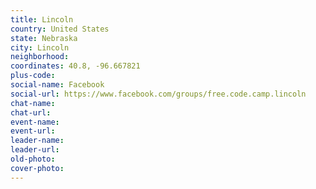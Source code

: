 ```yaml
---
title: Lincoln
country: United States
state: Nebraska
city: Lincoln
neighborhood: 
coordinates: 40.8, -96.667821
plus-code:
social-name: Facebook
social-url: https://www.facebook.com/groups/free.code.camp.lincoln
chat-name:
chat-url:
event-name:
event-url:
leader-name:
leader-url:
old-photo: 
cover-photo:
---
```

